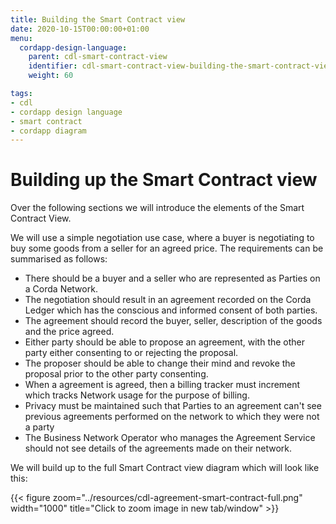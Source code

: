 ```yaml
---
title: Building the Smart Contract view
date: 2020-10-15T00:00:00+01:00
menu:
  cordapp-design-language:
    parent: cdl-smart-contract-view
    identifier: cdl-smart-contract-view-building-the-smart-contract-view
    weight: 60

tags:
- cdl
- cordapp design language
- smart contract
- cordapp diagram
---
```


# Building up the Smart Contract view

Over the following sections we will introduce the elements of the Smart Contract View.

We will use a simple negotiation use case, where a buyer is negotiating to buy some goods from a seller for an agreed price. The requirements can be summarised as follows:

- There should be a buyer and a seller who are represented as Parties on a Corda Network.
- The negotiation should result in an agreement recorded on the Corda Ledger which has the conscious and informed consent of both parties.
- The agreement should record the buyer, seller, description of the goods and the price agreed.
- Either party should be able to propose an agreement, with the other party either consenting to or rejecting the proposal.
- The proposer should be able to change their mind and revoke the proposal prior to the other party consenting.
- When a agreement is agreed, then a billing tracker must increment which tracks Network usage for the purpose of billing.
- Privacy must be maintained such that Parties to an agreement can't see previous agreements performed on the network to which they were not a party
- The Business Network Operator who manages the Agreement Service should not see details of the agreements made on their network.

We will build up to the full Smart Contract view diagram which will look like this:

{{< figure zoom="../resources/cdl-agreement-smart-contract-full.png" width="1000" title="Click to zoom image in new tab/window" >}}
